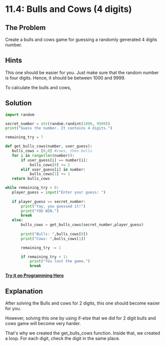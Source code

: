 # 11.4: Bulls and Cows (4 digits) 

## The Problem

Create a bulls and cows game for guessing a randomly generated 4 digits number. 

## Hints
This one should be easier for you. Just make sure that the random number is four digits. Hence, it should be between 1000 and 9999.

To calculate the bulls and cows, 

## Solution
```python
import random

secret_number = str(random.randint(1000, 9999))
print("Guess the number. It contains 4 digits.")

remaining_try = 7

def get_bulls_cows(number, user_guess):
   bulls_cows = [0,0] #cows, then bulls
   for i in range(len(number)):
       if user_guess[i] == number[i]:
           bulls_cows[0] += 1
       elif user_guess[i] in number:
           bulls_cows[1] += 1
   return bulls_cows

while remaining_try > 0:
   player_guess = input("Enter your guess: ")
  
   if player_guess == secret_number:
       print("Yay, you guessed it!")
       print("YOU WIN.")
       break
   else:
       bulls_cows = get_bulls_cows(secret_number,player_guess)
      
       print("Bulls: ",bulls_cows[0])
       print("Cows: ",bulls_cows[1])

       remaining_try -= 1

       if remaining_try < 1:
           print("You lost the game.")
           break
```
**[Try it on Programming Hero](https://play.google.com/store/apps/details?id=com.learnprogramming.codecamp)**

## Explanation
After solving the Bulls and cows for 2 digits, this one should become easier for you. 

However, solving this one by using if-else that we did for 2 digit bulls and cows game will become very harder. 

That's why we created the get_bulls_cows function. Inside that, we created a loop. For each digit, check the digit in the same place. 


